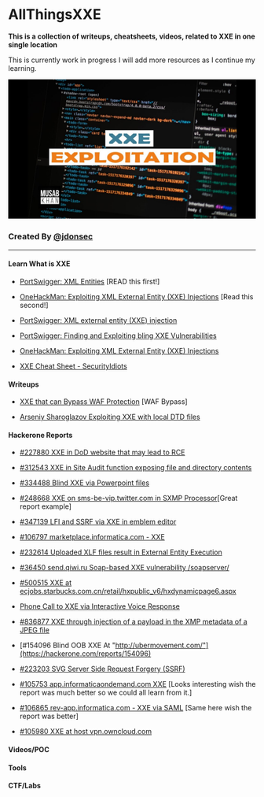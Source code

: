 # AllThingsXXE
**This is a collection of writeups, cheatsheets, videos, related to XXE in one single location**

This is currently work in progress I will add more resources as I continue my learning.

![XXE](/Images/logo.jpg)

### Created By [@jdonsec](https://twitter.com/jdonsec)

---
#### Learn What is XXE

- [PortSwigger: XML Entities](https://portswigger.net/web-security/xxe/xml-entities) [READ this first!]

- [OneHackMan: Exploiting XML External Entity (XXE) Injections](https://medium.com/@onehackman/exploiting-xml-external-entity-xxe-injections-b0e3eac388f9) [Read this second!]

- [PortSwigger: XML external entity (XXE) injection](https://portswigger.net/web-security/xxe)

- [PortSwigger: Finding and Exploiting bling XXE Vulnerabilities](https://portswigger.net/web-security/xxe/blind)

- [OneHackMan: Exploiting XML External Entity (XXE) Injections](https://medium.com/@onehackman/exploiting-xml-external-entity-xxe-injections-b0e3eac388f9)

- [XXE Cheat Sheet - SecurityIdiots](https://www.securityidiots.com/Web-Pentest/XXE)

#### Writeups

- [XXE that can Bypass WAF Protection](https://lab.wallarm.com/xxe-that-can-bypass-waf-protection-98f679452ce0/) [WAF Bypass]

- [Arseniy Sharoglazov Exploiting XXE with local DTD files](https://mohemiv.com/tags/xxe/)


#### Hackerone Reports

- [#227880 XXE in DoD website that may lead to RCE](https://hackerone.com/reports/227880)

- [#312543 XXE in Site Audit function exposing file and directory contents](https://hackerone.com/reports/312543)

- [#334488 Blind XXE via Powerpoint files](https://hackerone.com/reports/334488)

- [#248668 XXE on sms-be-vip.twitter.com in SXMP Processor](https://hackerone.com/reports/248668)[Great report example]

- [#347139 LFI and SSRF via XXE in emblem editor](https://hackerone.com/reports/347139)

- [#106797 marketplace.informatica.com - XXE](https://hackerone.com/reports/106797)

- [#232614 Uploaded XLF files result in External Entity Execution](https://hackerone.com/reports/232614)

- [#36450 send.qiwi.ru Soap-based XXE vulnerability /soapserver/](https://hackerone.com/reports/36450)

- [#500515 XXE at ecjobs.starbucks.com.cn/retail/hxpublic_v6/hxdynamicpage6.aspx](https://hackerone.com/reports/500515)

- [Phone Call to XXE via Interactive Voice Response](https://hackerone.com/reports/395296)

- [#836877 XXE through injection of a payload in the XMP metadata of a JPEG file](https://hackerone.com/reports/836877)

- [#154096 Blind OOB XXE At "http://ubermovement.com/"](https://hackerone.com/reports/154096)

- [#223203 SVG Server Side Request Forgery (SSRF)](https://hackerone.com/reports/223203)

- [#105753 app.informaticaondemand.com XXE](https://hackerone.com/reports/105753) [Looks interesting wish the report was much better so we could all learn from it.]

- [#106865 rev-app.informatica.com - XXE via SAML](https://hackerone.com/reports/106865) [Same here wish the report was better]

- [#105980 XXE at host vpn.owncloud.com](https://hackerone.com/reports/105980)


#### Videos/POC




#### Tools
 

#### CTF/Labs


